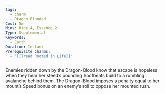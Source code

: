 ```yaml
---
tags:
  - charm
  - Dragon-Blooded
Cost: 5m
Mins: Ride 4, Essence 2
Type: Supplemental
Keywords:
  - Earth
Duration: Instant
Prerequisite Charms:
  - "[[Tread Rooted in Life]]"
---
```

Enemies ridden down by the Dragon-Blood know that escape is hopeless when they hear her steed’s pounding hoofbeats build to a rumbling avalanche behind them. The Dragon-Blood imposes a penalty equal to her mount’s Speed bonus on an enemy’s roll to oppose her mounted rush.
